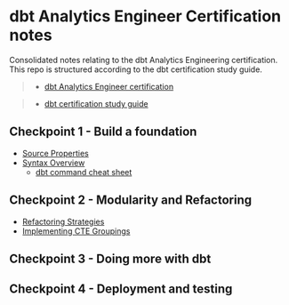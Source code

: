 # dbt Analytics Engineer Certification notes
Consolidated notes relating to the dbt Analytics Engineering certification. This repo is structured according to the dbt certification study guide.

> - [dbt Analytics Engineer certification](https://www.getdbt.com/certifications/analytics-engineer-certification-exam)

> - [dbt certification study guide](https://www.getdbt.com/assets/uploads/dbt_certificate_study_guide.pdf)


## Checkpoint 1 - Build a foundation

- [Source Properties](/../main/CP1-BuildAFoundation/SourceProperties.md)
- [Syntax Overview](/../main/CP1-BuildAFoundation/SyntaxOverview.md)
  - [dbt command cheat sheet](/../main/dbt_cheat_sheet.pdf)

## Checkpoint 2 - Modularity and Refactoring

- [Refactoring Strategies](/../main/CP2-ModularityAndRefactoring/ChooseARefactoringStrategy.md)
- [Implementing CTE Groupings](/../main/CP2-ModularityAndRefactoring/ImplementCTEGroupings.md)

## Checkpoint 3 - Doing more with dbt


## Checkpoint 4 - Deployment and testing



